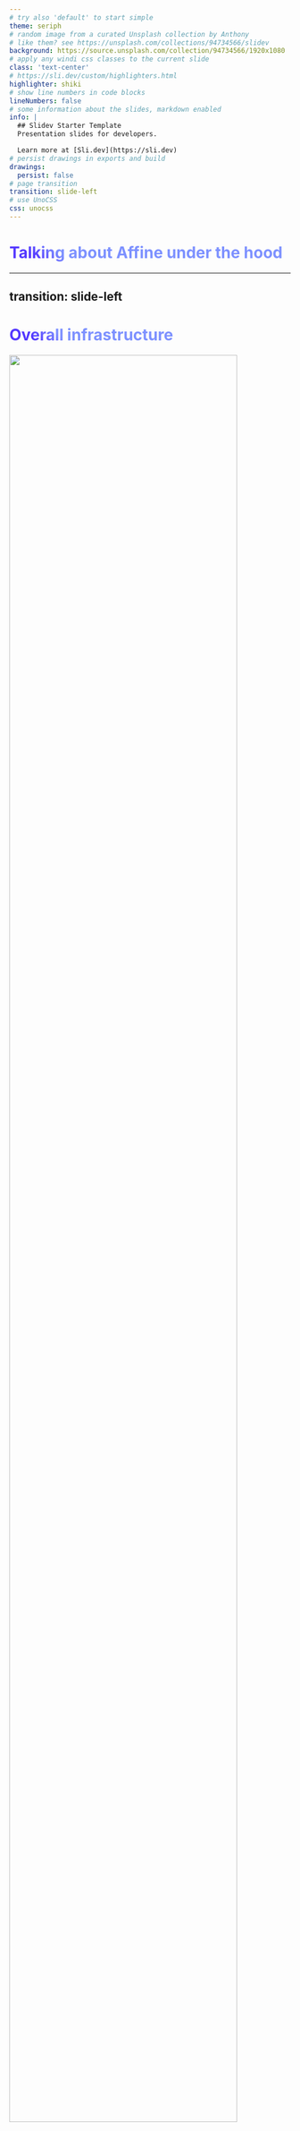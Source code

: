 ```yaml
---
# try also 'default' to start simple
theme: seriph
# random image from a curated Unsplash collection by Anthony
# like them? see https://unsplash.com/collections/94734566/slidev
background: https://source.unsplash.com/collection/94734566/1920x1080
# apply any windi css classes to the current slide
class: 'text-center'
# https://sli.dev/custom/highlighters.html
highlighter: shiki
# show line numbers in code blocks
lineNumbers: false
# some information about the slides, markdown enabled
info: |
  ## Slidev Starter Template
  Presentation slides for developers.

  Learn more at [Sli.dev](https://sli.dev)
# persist drawings in exports and build
drawings:
  persist: false
# page transition
transition: slide-left
# use UnoCSS
css: unocss
---
```


# Talking about Affine under the hood 

---
transition: slide-left
---

# Overall infrastructure

<img src="/assets/infra.png" style="height: 90%">

<!--
You can have `style` tag in markdown to override the style for the current page.
Learn more: https://sli.dev/guide/syntax#embedded-styles
-->

<style>
h1 {
  background-color: rgb(84, 56, 255);
  background-image: linear-gradient(45deg, #5438ff 10%, #7d91ff 20%);
  background-size: 100%;
  -webkit-background-clip: text;
  -moz-background-clip: text;
  -webkit-text-fill-color: transparent;
  -moz-text-fill-color: transparent;
}
</style>

---
transition: fade
---


# Workspace initialization

```tsx {all}
interface JotaiWorksapce {
  id: string
  flavor: 'affine' | 'local'
}
function WorkspaceLayout({ chilren }) {
  const setWorkspace = useSetAtom(jotaiWorkspace)
  useEffect(() => {
    if (isFirst) {
      WorkspacePlugins.Events['affine:first'](setWorkspace)
    }
  }, [])
  return (
    <>
      <Suspense>
        <WorkspaceLayoutInner>
          {children}
        </WorkspaceLayoutInner>
      </Suspense>
    </>
  )
}
```

---
transition: fade
---
# Workspace initialization

```tsx {all}
const worksapceAtom = atom<Promise<(LocalWorksapce | AffineWorkspace)[]>>(
  async (get) => {
    const jotaiWorkspaces = get(jotaiWorkspace)
    const worksapces = await Promise.all(jotaiWorkspaces.forEach(({ id, flavour }) => {
      return WorkspacePlugins.get(id, flavour)
    }))
    return worksapces.filter(Boolean)
})
function WorkspaceLayoutInner({ chilren }) {
  const workspaces = useAtomValue(worksapceAtom)
  const router = useRouter()
  useSyncRouterWithCurrentWorkspace(router)
  const Provider = WorkspacePlugins[currentWorkspace.flavour].Provider
  return (
    <Provider>
      <Sidebar />
      <Main>
        {children}
      </Main>
      <Midals/>
    </Provider>
  )
}
```

---
transition: slide-left
---
# Workspace initialization

```tsx {all}
// [pageId].tsx
function Page() {
  const currentWorkspace = useAtomValue(currentWorkspaceAtom)
  assertExists(page)
  const DetailPage = WorkspacePlugins[currentWorkspace.flavour].DetailPage
  return <DetailPage/>
}
Page.getLayout = (page) => <WorkspaceLayout>{page}</WorkspaceLayout>
function DetailPage() {
  const currentPageId = useAtomValue(currentPageIdAtom)
  const page = currentWorkspace.blockSuiteWorkspace.getPage(currentPageId)
  const pageMode = usePageMeta(page, 'mode')
  return (
    <>
      <Editor page={page} pageMode={pageMode}/>
    </>
  )
}
```

---
transition: slide-left
---

# Workspace workflow

```mermaid
flowchart LR
    WorkspaceLayout[Workspace Layout] -->|Suspense| WorkspaceLayoutInner(Workspace Layout Inner)
    WorkspaceLayout --> WorkspacePluginInit(init data)
    WorkspaceLayout --> WorkspacePluginFetch(fetch data)
    WorkspaceLayout --> WorkspacePluginEffect(side effect)
    WorkspaceLayoutInner --> WorkspacePage(Workspace Page)
    WorkspaceLayoutInner --> WorkspacePluginModals(Plugin Modals)
    WorkspacePage --> WorkspacePluginPage(Plugin Page)
    subgraph WorkspacePluginProvider [Plugin Context/Provider]
    subgraph SideEffect [side effects]
    WorkspacePluginInit
    WorkspacePluginFetch
    WorkspacePluginEffect
    end
    SideEffect -->|rerender| UI
    subgraph UI [ui]
    WorkspacePluginModals
    WorkspacePluginPage
    WorkspacePluginPage --> BlockSuiteEditor(Block Suite Editor)
    end
    end
```
